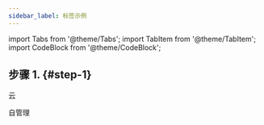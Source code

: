 ```yaml
---
sidebar_label: 标签示例
---
```


import Tabs from '@theme/Tabs';
import TabItem from '@theme/TabItem';
import CodeBlock from '@theme/CodeBlock';

##  步骤 1. {#step-1}

<Tabs groupId="deployMethod">
<TabItem value="serverless" label="ClickHouse 云" default>

云

</TabItem>
<TabItem value="selfmanaged" label="自管理">

自管理

</TabItem>
</Tabs>
